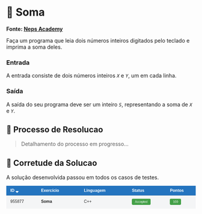 # 🧮 Soma

**Fonte: [Neps Academy](https://neps.academy/br/exercise/84)**

Faça um programa que leia dois números inteiros digitados pelo teclado e imprima a soma deles.

### Entrada

A entrada consiste de dois números inteiros *`X`* e *`Y`*, um em cada linha.

### Saída
A saída do seu programa deve ser um inteiro *`S`*, representando a soma de *`X`* e *`Y`*.

## 🧩 Processo de Resolucao

> Detalhamento do processo em progresso...

## 📝 Corretude da Solucao

A solução desenvolvida passou em todos os casos de testes.

![Accepted](img/accepted.png)
